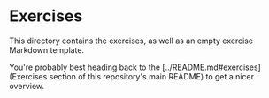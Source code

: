# Exercises

This directory contains the exercises, as well as an empty exercise Markdown template.

You're probably best heading back to the [../README.md#exercises](Exercises section of this repository's main README) to get a nicer overview.
